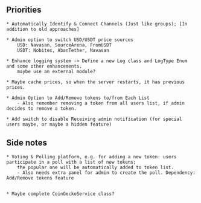 ## Priorities
    * Automatically Identify & Connect Channels (Just like groups); [In addition to old approaches]

    * Admin option to switch USD/USDT price sources
        USD: Navasan, SourceArena, FromUSDT
        USDT: Nobitex, AbanTether, Navasan

    * Enhance logging system -> Define a new Log class and LogType Enum and some other enhancements.
        maybe use an external module?

    * Maybe cache prices, so when the server restarts, it has previous prices.

    * Admin Option to Add/Remove tokens to/from Each List
        - Also remember removing a token from all users list, if admin decides to remove a token.

    * Add switch to disable Receiving admin notification (for special users maybe, or maybe a hidden feature)


## Side notes
    * Voting & Polling platform, e.g. for adding a new token: users participate in a poll with a list of new tokens; 
        the popular one will be automatically added to token list.
        - Also needs extra panel for admin to create the poll. Dependency: Add/Remove tokens feature
    

    * Maybe complete CoinGeckoService class?